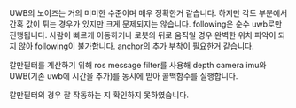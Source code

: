 UWB의 노이즈는 거의 미미한 수준이며 매우 정확한거 같습니다.
하지만 각도 부분에서 간혹 값이 튀는 경우가 있지만 크게 문제되지는 않습니다.
following은 순수 uwb로만 진행됩니다.
사람이 빠르게 이동하거나 로봇의 뒤로 움직일 경우 완벽한 위치 파악이 되지 않아 following이 불가합니다.
anchor의 추가 부착이 필요한거 같습니다.

칼만필터를 계산하기 위해 ros message filter를 사용해 depth camera imu와 UWB(기존 uwb에 시간을 추가)를 동시에 받아 콜백함수를 실행합니다.

칼만필터의 경우 잘 작동하는 지 확인하지 못하였습니다.

